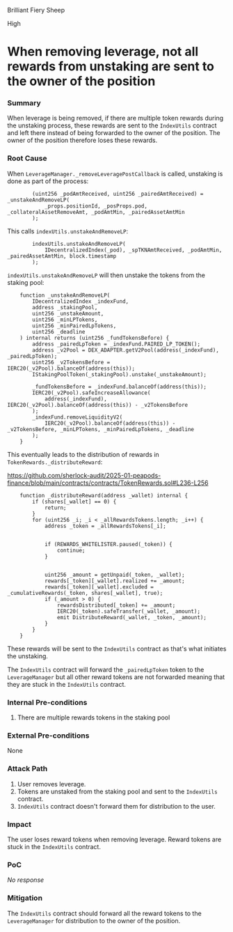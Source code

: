 Brilliant Fiery Sheep

High

# When removing leverage, not all rewards from unstaking are sent to the owner of the position

### Summary

When leverage is being removed, if there are multiple token rewards during the unstaking process, these rewards are sent to the `IndexUtils` contract and left there instead of being forwarded to the owner of the position. The owner of the position therefore loses these rewards.

### Root Cause

When `LeverageManager._removeLeveragePostCallback` is called, unstaking is done as part of the process:

```solidity
        (uint256 _podAmtReceived, uint256 _pairedAmtReceived) = _unstakeAndRemoveLP(
            _props.positionId, _posProps.pod, _collateralAssetRemoveAmt, _podAmtMin, _pairedAssetAmtMin
        );
```
This calls `indexUtils.unstakeAndRemoveLP`:

```solidity
        indexUtils.unstakeAndRemoveLP(
            IDecentralizedIndex(_pod), _spTKNAmtReceived, _podAmtMin, _pairedAssetAmtMin, block.timestamp
        );
```

 `indexUtils.unstakeAndRemoveLP` will then unstake the tokens from the staking pool:

```solidity
    function _unstakeAndRemoveLP(
        IDecentralizedIndex _indexFund,
        address _stakingPool,
        uint256 _unstakeAmount,
        uint256 _minLPTokens,
        uint256 _minPairedLpTokens,
        uint256 _deadline
    ) internal returns (uint256 _fundTokensBefore) {
        address _pairedLpToken = _indexFund.PAIRED_LP_TOKEN();
        address _v2Pool = DEX_ADAPTER.getV2Pool(address(_indexFund), _pairedLpToken);
        uint256 _v2TokensBefore = IERC20(_v2Pool).balanceOf(address(this));
        IStakingPoolToken(_stakingPool).unstake(_unstakeAmount);

        _fundTokensBefore = _indexFund.balanceOf(address(this));
        IERC20(_v2Pool).safeIncreaseAllowance(
            address(_indexFund), IERC20(_v2Pool).balanceOf(address(this)) - _v2TokensBefore
        );
        _indexFund.removeLiquidityV2(
            IERC20(_v2Pool).balanceOf(address(this)) - _v2TokensBefore, _minLPTokens, _minPairedLpTokens, _deadline
        );
    }
```

This eventually leads to the distribution of rewards in `TokenRewards._distributeReward`:

https://github.com/sherlock-audit/2025-01-peapods-finance/blob/main/contracts/contracts/TokenRewards.sol#L236-L256

```solidity
    function _distributeReward(address _wallet) internal {
        if (shares[_wallet] == 0) {
            return;
        }
        for (uint256 _i; _i < _allRewardsTokens.length; _i++) {
            address _token = _allRewardsTokens[_i];


            if (REWARDS_WHITELISTER.paused(_token)) {
                continue;
            }


            uint256 _amount = getUnpaid(_token, _wallet);
            rewards[_token][_wallet].realized += _amount;
            rewards[_token][_wallet].excluded = _cumulativeRewards(_token, shares[_wallet], true);
            if (_amount > 0) {
                rewardsDistributed[_token] += _amount;
                IERC20(_token).safeTransfer(_wallet, _amount);
                emit DistributeReward(_wallet, _token, _amount);
            }
        }
    }
```

These rewards will be sent to the `IndexUtils` contract as that's what initiates the unstaking.

The `IndexUtils` contract will forward the `_pairedLpToken` token to the `LeverageManager` but all other reward tokens are not forwarded meaning that they are stuck in the `IndexUtils` contract.

### Internal Pre-conditions

1. There are multiple rewards tokens in the staking pool

### External Pre-conditions

None

### Attack Path

1. User removes leverage.
2. Tokens are unstaked from the staking pool and sent to the `IndexUtils` contract.
3. `IndexUtils` contract doesn't forward them for distribution to the user.

### Impact

The user loses reward tokens when removing leverage.
Reward tokens are stuck in the `IndexUtils` contract.

### PoC

_No response_

### Mitigation

The `IndexUtils` contract should forward all the reward tokens to the `LeverageManager` for distribution to the owner of the position.